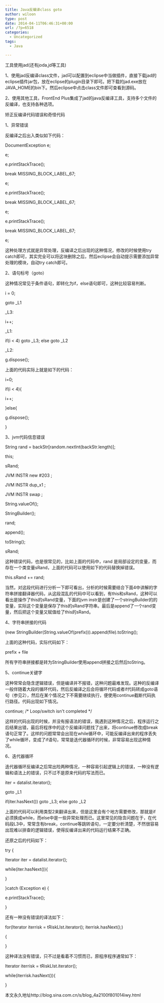 ```yaml
---
title: Java反编译class goto
author: wiloon
type: post
date: 2014-04-11T06:46:31+00:00
url: /?p=6518
categories:
  - Uncategorized
tags:
  - Java

---
```

工具使用jad(还有joda,jd等工具)



1、使用jad反编译class文件，jad可以配置到eclipse中当做插件，直接下载jad的eclipse插件jar包，放在eclipse的plugin目录下即可。把下载的jad.exe放在JAVA_HOME的bin下。然后eclipse中点击class文件即可查看到源码。



2、使用其他工具，FrontEnd Plus集成了jad的java反编译工具，支持多个文件的反编译，也支持各种选项。











矫正反编译代码错误和奇怪代码



1、异常错误



反编译之后出入类似如下代码：



DocumentException e;



e;



e.printStackTrace();



break MISSING\_BLOCK\_LABEL_67;



e;



e.printStackTrace();



break MISSING\_BLOCK\_LABEL_67;



e;



e.printStackTrace();



break MISSING\_BLOCK\_LABEL_67;



e;



这种处理方式就是异常处理，反编译之后出现的这种情况，修改的时候使用try catch即可，其实完全可以将这块删除之后，然后eclipse会自动提示需要添加异常处理的模块，自动try catch即可。







2、语句标号（goto）



这种情况常见于条件语句，即转化为if，else语句即可，这种比较容易判断。



i = 0;



goto _L1



_L3:



i++;



_L1:



if(i < 4) goto \_L3; else goto \_L2



_L2:



g.dispose();







上面的代码实际上就是如下的代码：



i=0;



if(i < 4){



i++;



}else{



g.dispose();



}







3、jvm代码信息错误



String rand = backStr[random.nextInt(backStr.length)];



this;



sRand;



JVM INSTR new #203 <Class StringBuilder>;



JVM INSTR dup_x1 ;



JVM INSTR swap ;



String.valueOf();



StringBuilder();



rand;



append();



toString();



sRand;



这种错误代码，也是很常见的，比如上面的代码中，rand 是局部设定的变量，而存在一个类变量sRand，上面的代码可以使用如下的代码替换掉错误。



this.sRand += rand;



当然，对这段代码进行分析一下即可看出，分析的时候需要结合下面4中讲解的字符串拼接翻译器代码，从这段混乱的代码中可以看到，有this和sRand，这种可以看出是操作了this的sRand变量，下面的jvm instr是创建了一个stringBuilder的的变量，实际这个变量是保存了this的sRand字符串。最后是append了一个rand变量，然后把这个变量又赋值给了this的sRand。







4、字符串拼接的代码



(new StringBuilder(String.valueOf(prefix))).append(file).toString();



上面的这种代码，实际代码如下：



prefix + file



所有字符串拼接都是转为StringBuilder使用append拼接之后然后toString。







5、continue关键字



这种常常会隐含逻辑错误，但是编译并不报错，这种问题最难发现。这种的反编译一般伴随着大段的循环代码，然后反编译之后会将循环代码或者if代码转成goto语句（参见2），然后在某个情况之下不需要继续执行，便使用continue截断代码执行路径。代码出现如下情况。



continue; /\* Loop/switch isn't completed \*/







这样的代码出现的时候，并没有报语法的错误，我遇到这种情况之后，程序运行之后结果出错，最后将程序中的这个反编译问题找了出来，将continue修改成break语句正常了。这样的问题常常会出现在while循环中，可能反编译出来的程序丢失了while循环，变成了if语句，常常是迭代器循环的时候，非常容易出现这种情况。







6、迭代器循环



迭代器循环反编译之后常出险两种情况，一种容易引起逻辑上的错误，一种没有逻辑和语法上的错误，只不过不是原来代码的写法而已。



iter = datalist.iterator();



goto _L1



if(iter.hasNext()) goto \_L3; else goto \_L2



上面的代码可以利用类型2来翻译出来，但是这里会有个地方需要修改，那就是if必须换成while，而else中是一些异常处理而已。这里常见的隐含问题在于，在代码段L3中，常常含有break，continue等跳转语句，一定要分析清楚，不然很容易出现难以排查的逻辑错误，使得反编译出来的代码运行结果不正确。



还原之后的代码如下：



try {



Iterator iter = datalist.iterator();



while(iter.hasNext()){







}



}catch (Exception e) {



e.printStackTrace();



}



还有一种没有错误的译法如下：



for(Iterator iterrisk = tRiskLIst.iterator(); iterrisk.hasNext();)



{



}



这种译法没有错误，只不过是看着不习惯而已，原程序程序通常如下：



Iterator iterrisk = tRiskLIst.iterator();



while(iterrisk.hasNext()){



}



本文永久地址http://blog.sina.com.cn/s/blog_4a2100f801014iwy.html